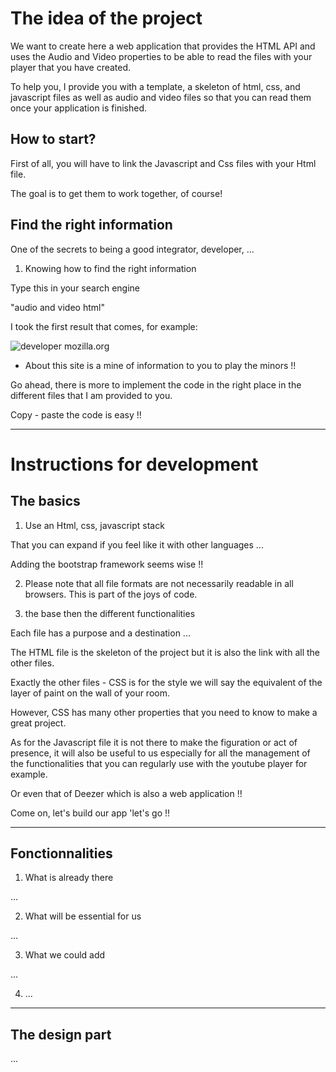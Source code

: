 # The idea of ​​the project

We want to create here a web application that provides the HTML API and uses the Audio and Video properties to be able to read the files with your player that you have created.

To help you, I provide you with a template, a skeleton of html, css, and javascript files as well as audio and video files so that you can read them once your application is finished.

## How to start?

First of all, you will have to link the Javascript and Css files with your Html file.

The goal is to get them to work together, of course!

## Find the right information

One of the secrets to being a good integrator, developer, ...

1. Knowing how to find the right information

Type this in your search engine

"audio and video html"

I took the first result that comes, for example:

![developer mozilla.org](https://developer.mozilla.org/fr/docs/Web/HTML/Utilisation_d%27audio_et_video_en_HTML5)

* About this site is a mine of information to you to play the minors !!

Go ahead, there is more to implement the code in the right place in the different files that I am provided to you.

Copy - paste the code is easy !!

----------------------------

# Instructions for development

## The basics

1. Use an Html, css, javascript stack

That you can expand if you feel like it with other languages ​​...

Adding the bootstrap framework seems wise !!

2. Please note that all file formats are not necessarily readable in all browsers. This is part of the joys of code.

3. the base then the different functionalities

Each file has a purpose and a destination ...

The HTML file is the skeleton of the project but it is also the link with all the other files.

Exactly the other files - CSS is for the style we will say the equivalent of the layer of paint on the wall of your room.

However, CSS has many other properties that you need to know to make a great project.

As for the Javascript file it is not there to make the figuration or act of presence, it will also be useful to us especially for all the management of the functionalities that you can regularly use with the youtube player for example.

Or even that of Deezer which is also a web application !!

Come on, let's build our app 'let's go !!

----------------------------

## Fonctionnalities

1. What is already there

...

2. What will be essential for us

...

3. What we could add

...

4. ...

----------------------------

## The design part

...










